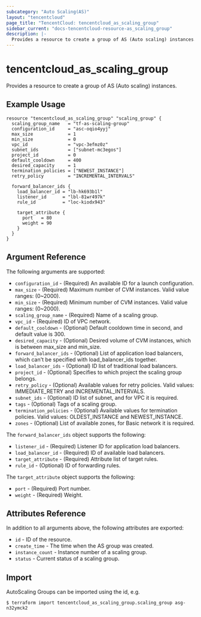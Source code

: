 ```yaml
---
subcategory: "Auto Scaling(AS)"
layout: "tencentcloud"
page_title: "TencentCloud: tencentcloud_as_scaling_group"
sidebar_current: "docs-tencentcloud-resource-as_scaling_group"
description: |-
  Provides a resource to create a group of AS (Auto scaling) instances.
---
```


# tencentcloud_as_scaling_group

Provides a resource to create a group of AS (Auto scaling) instances.

## Example Usage

```hcl
resource "tencentcloud_as_scaling_group" "scaling_group" {
  scaling_group_name   = "tf-as-scaling-group"
  configuration_id     = "asc-oqio4yyj"
  max_size             = 1
  min_size             = 0
  vpc_id               = "vpc-3efmz0z"
  subnet_ids           = ["subnet-mc3egos"]
  project_id           = 0
  default_cooldown     = 400
  desired_capacity     = 1
  termination_policies = ["NEWEST_INSTANCE"]
  retry_policy         = "INCREMENTAL_INTERVALS"

  forward_balancer_ids {
    load_balancer_id = "lb-hk693b1l"
    listener_id      = "lbl-81wr497k"
    rule_id          = "loc-kiodx943"

    target_attribute {
      port   = 80
      weight = 90
    }
  }
}
```

## Argument Reference

The following arguments are supported:

* `configuration_id` - (Required) An available ID for a launch configuration.
* `max_size` - (Required) Maximum number of CVM instances. Valid value ranges: (0~2000).
* `min_size` - (Required) Minimum number of CVM instances. Valid value ranges: (0~2000).
* `scaling_group_name` - (Required) Name of a scaling group.
* `vpc_id` - (Required) ID of VPC network.
* `default_cooldown` - (Optional) Default cooldown time in second, and default value is 300.
* `desired_capacity` - (Optional) Desired volume of CVM instances, which is between max_size and min_size.
* `forward_balancer_ids` - (Optional) List of application load balancers, which can't be specified with load_balancer_ids together.
* `load_balancer_ids` - (Optional) ID list of traditional load balancers.
* `project_id` - (Optional) Specifies to which project the scaling group belongs.
* `retry_policy` - (Optional) Available values for retry policies. Valid values: IMMEDIATE_RETRY and INCREMENTAL_INTERVALS.
* `subnet_ids` - (Optional) ID list of subnet, and for VPC it is required.
* `tags` - (Optional) Tags of a scaling group.
* `termination_policies` - (Optional) Available values for termination policies. Valid values: OLDEST_INSTANCE and NEWEST_INSTANCE.
* `zones` - (Optional) List of available zones, for Basic network it is required.

The `forward_balancer_ids` object supports the following:

* `listener_id` - (Required) Listener ID for application load balancers.
* `load_balancer_id` - (Required) ID of available load balancers.
* `target_attribute` - (Required) Attribute list of target rules.
* `rule_id` - (Optional) ID of forwarding rules.

The `target_attribute` object supports the following:

* `port` - (Required) Port number.
* `weight` - (Required) Weight.

## Attributes Reference

In addition to all arguments above, the following attributes are exported:

* `id` - ID of the resource.
* `create_time` - The time when the AS group was created.
* `instance_count` - Instance number of a scaling group.
* `status` - Current status of a scaling group.


## Import

AutoScaling Groups can be imported using the id, e.g.

```
$ terraform import tencentcloud_as_scaling_group.scaling_group asg-n32ymck2
```

